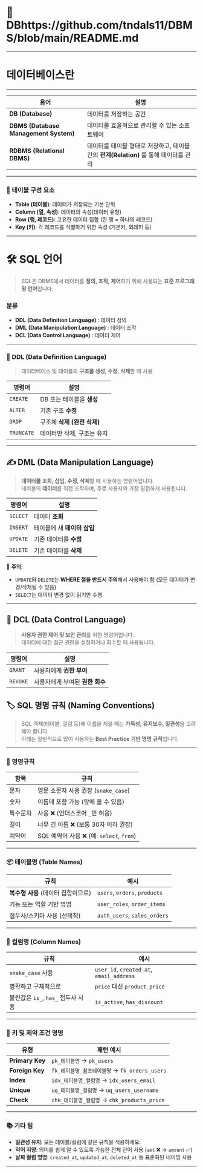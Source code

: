 # 📌 DBhttps://github.com/tndals11/DBMS/blob/main/README.md
---
# 데이터베이스란
---
 용어     | 설명 |
|----------|------|
| **DB (Database)** | 데이터를 저장하는 공간 |
| **DBMS (Database Management System)** | 데이터를 효율적으로 관리할 수 있는 소프트웨어 |
| **RDBMS (Relational DBMS)** | 데이터를 테이블 형태로 저장하고, 테이블 간의 **관계(Relation)** 를 통해 데이터를 관리 |
---
### 🧱 테이블 구성 요소

- **Table (테이블)**: 데이터가 저장되는 기본 단위  
- **Column (열, 속성)**: 데이터의 속성(데이터 유형)  
- **Row (행, 레코드)**: 고유한 데이터 집합 (한 행 = 하나의 레코드)  
- **Key (키)**: 각 레코드를 식별하기 위한 속성 (기본키, 외래키 등)

---
# 🛠️ SQL 언어

> SQL은 DBMS에서 데이터를 **정의, 조작, 제어**하기 위해 사용되는 **표준 프로그래밍 언어**입니다.

### 분류

- **DDL (Data Definition Language)** : 데이터 정의
- **DML (Data Manipulation Language)** : 데이터 조작
- **DCL (Data Control Language)** : 데이터 제어

---
### 📐 DDL (Data Definition Language)

> 데이터베이스 및 테이블의 **구조를 생성, 수정, 삭제**할 때 사용

| 명령어      | 설명 |
|-------------|------|
| `CREATE`    | DB 또는 테이블을 **생성** |
| `ALTER`     | 기존 구조 **수정** |
| `DROP`      | 구조체 **삭제 (완전 삭제)** |
| `TRUNCATE`  | 데이터만 삭제, 구조는 유지 |

---
## ✍️ DML (Data Manipulation Language)

> **데이터를 조회, 삽입, 수정, 삭제**할 때 사용하는 명령어입니다.  
> 테이블의 **데이터**를 직접 조작하며, 주로 사용자와 가장 밀접하게 사용됩니다.

| 명령어      | 설명 |
|-------------|------|
| `SELECT`    | 데이터 **조회** |
| `INSERT`    | 테이블에 새 **데이터 삽입** |
| `UPDATE`    | 기존 데이터를 **수정** |
| `DELETE`    | 기존 데이터를 **삭제** |

📝 **주의**:  
- `UPDATE`와 `DELETE`는 **WHERE 절을 반드시 주의**해서 사용해야 함 (모든 데이터가 변경/삭제될 수 있음)
- `SELECT`는 데이터 변경 없이 읽기만 수행

---

## 🔐 DCL (Data Control Language)

> **사용자 권한 제어 및 보안 관리**를 위한 명령어입니다.  
> 데이터에 대한 접근 권한을 설정하거나 회수할 때 사용됩니다.

| 명령어      | 설명 |
|-------------|------|
| `GRANT`     | 사용자에게 **권한 부여** |
| `REVOKE`    | 사용자에게 부여된 **권한 회수** |

## 🏷️ SQL 명명 규칙 (Naming Conventions)

> SQL 객체(테이블, 컬럼 등)에 이름을 지을 때는 **가독성, 유지보수, 일관성**을 고려해야 합니다.  
> 아래는 일반적으로 많이 사용하는 **Best Practice 기반 명명 규칙**입니다.

---

### 📌 명명규칙

| 항목 | 규칙 |
|------|------|
| 문자 | 영문 소문자 사용 권장 (`snake_case`) |
| 숫자 | 이름에 포함 가능 (앞에 올 수 있음) |
| 특수문자 | 사용 ❌ (언더스코어 `_`만 허용) |
| 길이 | 너무 긴 이름 ❌ (보통 30자 이하 권장) |
| 예약어 | SQL 예약어 사용 ❌ (예: `select`, `from`) |

---

### 📦 테이블명 (Table Names)

| 규칙 | 예시 |
|------|------|
| **복수형 사용** (데이터 집합이므로) | `users`, `orders`, `products` |
| 기능 또는 역할 기반 명명 | `user_roles`, `order_items` |
| 접두사/스키마 사용 (선택적) | `auth_users`, `sales_orders` |

---

### 🧩 컬럼명 (Column Names)

| 규칙 | 예시 |
|------|------|
| `snake_case` 사용 | `user_id`, `created_at`, `email_address` |
| 명확하고 구체적으로 | `price` 대신 `product_price` |
| 불린값은 `is_`, `has_` 접두사 사용 | `is_active`, `has_discount` |

---

### 🔑 키 및 제약 조건 명명

| 유형 | 패턴 예시 |
|------|-----------|
| **Primary Key** | `pk_테이블명` → `pk_users` |
| **Foreign Key** | `fk_테이블명_참조테이블명` → `fk_orders_users` |
| **Index** | `idx_테이블명_컬럼명` → `idx_users_email` |
| **Unique** | `uq_테이블명_컬럼명` → `uq_users_username` |
| **Check** | `chk_테이블명_컬럼명` → `chk_products_price` |

---

### 📚 기타 팁

- **일관성 유지**: 모든 테이블/컬럼에 같은 규칙을 적용하세요.
- **약어 지양**: 의미를 쉽게 알 수 있도록 가능한 전체 단어 사용 (`amt` ❌ → `amount` ✅)
- **날짜 컬럼 명명**: `created_at`, `updated_at`, `deleted_at` 등 표준화된 네이밍 사용

---
